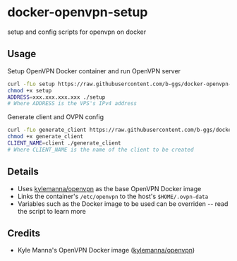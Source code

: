 # docker-openvpn-setup

setup and config scripts for openvpn on docker

## Usage

Setup OpenVPN Docker container and run OpenVPN server

```bash
curl -fLo setup https://raw.githubusercontent.com/b-ggs/docker-openvpn-setup/master/setup
chmod +x setup
ADDRESS=xxx.xxx.xxx.xxx ./setup
# Where ADDRESS is the VPS's IPv4 address
```

Generate client and OVPN config

```bash
curl -fLo generate_client https://raw.githubusercontent.com/b-ggs/docker-openvpn-setup/master/generate_client
chmod +x generate_client
CLIENT_NAME=client ./generate_client
# Where CLIENT_NAME is the name of the client to be created
```

## Details

* Uses [kylemanna/openvpn][dockerhub] as the base OpenVPN Docker image
* Links the container's `/etc/openvpn` to the host's `$HOME/.ovpn-data`
* Variables such as the Docker image to be used can be overriden -- read the script to learn more

## Credits

* Kyle Manna's OpenVPN Docker image ([kylemanna/openvpn][dockerhub])

[dockerhub]: https://hub.docker.com/r/kylemanna/openvpn/
